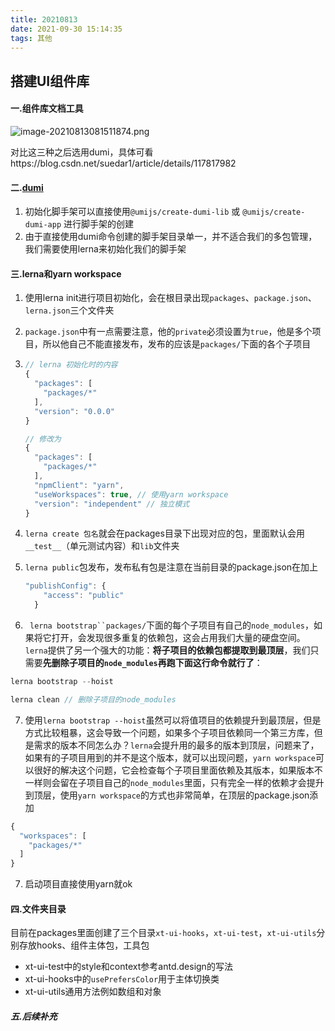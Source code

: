 ```yaml
---
title: 20210813
date: 2021-09-30 15:14:35
tags: 其他
---
```

## 搭建UI组件库

#### 一.组件库文档工具

![image-20210813081511874.png](https://i.loli.net/2021/09/30/NIO7gYiThp2jmGc.png)

对比这三种之后选用dumi，具体可看https://blog.csdn.net/suedar1/article/details/117817982

#### 二.[dumi](https://d.umijs.org/zh-CN)

1. 初始化脚手架可以直接使用`@umijs/create-dumi-lib` 或 `@umijs/create-dumi-app` 进行脚手架的创建
2. 由于直接使用dumi命令创建的脚手架目录单一，并不适合我们的多包管理，我们需要使用lerna来初始化我们的脚手架

#### 三.lerna和yarn workspace

1. 使用lerna init进行项目初始化，会在根目录出现`packages`、`package.json`、`lerna.json`三个文件夹

2. `package.json`中有一点需要注意，他的`private`必须设置为`true`，他是多个项目，所以他自己不能直接发布，发布的应该是`packages/`下面的各个子项目

3. ```js
   // lerna 初始化时的内容
   {
     "packages": [
       "packages/*"
     ],
     "version": "0.0.0"
   }
   
   // 修改为
   {
     "packages": [
       "packages/*"
     ],
     "npmClient": "yarn",
     "useWorkspaces": true, // 使用yarn workspace
     "version": "independent" // 独立模式
   }
   ```

4. `lerna create 包名`就会在packages目录下出现对应的包，里面默认会用`__test__`（单元测试内容）和`lib`文件夹

5. `lerna public`包发布，发布私有包是注意在当前目录的package.json在加上

   ```js
   "publishConfig": {
       "access": "public"
     }
   ```

6. ` lerna bootstrap``packages/`下面的每个子项目有自己的`node_modules`，如果将它打开，会发现很多重复的依赖包，这会占用我们大量的硬盘空间。`lerna`提供了另一个强大的功能：**将子项目的依赖包都提取到最顶层**，我们只需要**先删除子项目的`node_modules`再跑下面这行命令就行了**：

```js
lerna bootstrap --hoist
```



```js
lerna clean // 删除子项目的node_modules
```

7.  使用`lerna bootstrap --hoist`虽然可以将值项目的依赖提升到最顶层，但是方式比较粗暴，这会导致一个问题，如果多个子项目依赖同一个第三方库，但是需求的版本不同怎么办？`lerna`会提升用的最多的版本到顶层，问题来了，如果有的子项目用到的并不是这个版本，就可以出现问题，`yarn workspace`可以很好的解决这个问题，它会检查每个子项目里面依赖及其版本，如果版本不一样则会留在子项目自己的`node_modules`里面，只有完全一样的依赖才会提升到顶层，使用`yarn workspace`的方式也非常简单，在顶层的package.json添加

```js
{
  "workspaces": [
    "packages/*"
  ]
}
```

7. 启动项目直接使用yarn就ok

#### 四.文件夹目录

目前在packages里面创建了三个目录`xt-ui-hooks`，`xt-ui-test`，`xt-ui-utils`分别存放hooks、组件主体包，工具包

- xt-ui-test中的style和context参考antd.design的写法
- xt-ui-hooks中的`usePrefersColor`用于主体切换类
- xt-ui-utils通用方法例如数组和对象

##### 五.后续补充